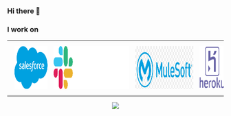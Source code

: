 ### Hi there 👋

<!--
**forcePanda/forcePanda** is a ✨ _special_ ✨ repository because its `README.md` (this file) appears on your GitHub profile.

Here are some ideas to get you started:

- 🔭 I’m currently working on ...
- 🌱 I’m currently learning ...
- 👯 I’m looking to collaborate on ...
- 🤔 I’m looking for help with ...
- 💬 Ask me about ...
- 📫 How to reach me: ...
- 😄 Pronouns: ...
- ⚡ Fun fact: ...
-->

<!-- MVP Logo -->
<!-- <img src="media/mvplogo.png" style="border-radius:30px" width="800" height="400" alt="mvp logo"> -->

### I work on
<!-- <div style="display: flex;flex-wrap: wrap; -webkit-box-align: start; -ms-flex-align: start; align-items: flex-start;">
    <div style="padding-right: 0.75rem; padding-left: 0.75rem; width:33.33%">
        <img height="100px" width="100px" src="media/sf_logo.png" />
    </div>
    <div style="padding-right: 0.75rem; padding-left: 0.75rem; width:33.33%">
        <img height="100px" width="100px" src="media/slack-icon-white.png" />
    </div>
    <div style="padding-right: 0.75rem; padding-left: 0.75rem; width:33.33%">
        <img height="100px" width="100px" src="media/mulesoft-logo.png" />
    </div>
</div> -->

<table border="0">

 <tr>
    <td><img style="padding:10px" height="100px" width="100%" src="media/sf_logo.png" /></td>
    <td><img style="padding:10px" height="100px" width="100%" src="media/slack-icon-white.png" /></td>
    <td><img style="padding:10px" height="100px" width="100%" src="media/mulesoft-logo.png" /></td>
    <td><img style="padding:10px" height="100px" width="100%" src="media/heroku-icon.webp" /></td>
 </tr>
</table>

<!-- Visitors Counter -->
<p align="center">
    <img src="https://visitor-badge.laobi.icu/badge?page_id=forcePanda" id="counter">
</p>

